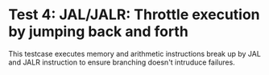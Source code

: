 # Test 4: JAL/JALR: Throttle execution by jumping back and forth

This testcase executes memory and arithmetic instructions break up
by JAL and JALR instruction to ensure branching doesn't intruduce
failures.
